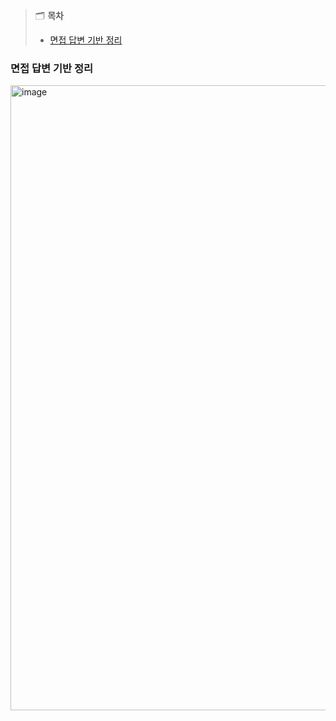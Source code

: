 > 🗂️ **목차**
>
> - [면접 답변 기반 정리](#면접-답변-기반-정리)

### 면접 답변 기반 정리

<img width="1000" alt="image" src="https://github.com/publdaze/js-study/assets/78250089/c73a053b-971e-4a7a-b2d5-525244daa3da">
